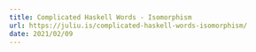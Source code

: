 ```yaml
---
title: Complicated Haskell Words - Isomorphism
url: https://juliu.is/complicated-haskell-words-isomorphism/
date: 2021/02/09
---
```

